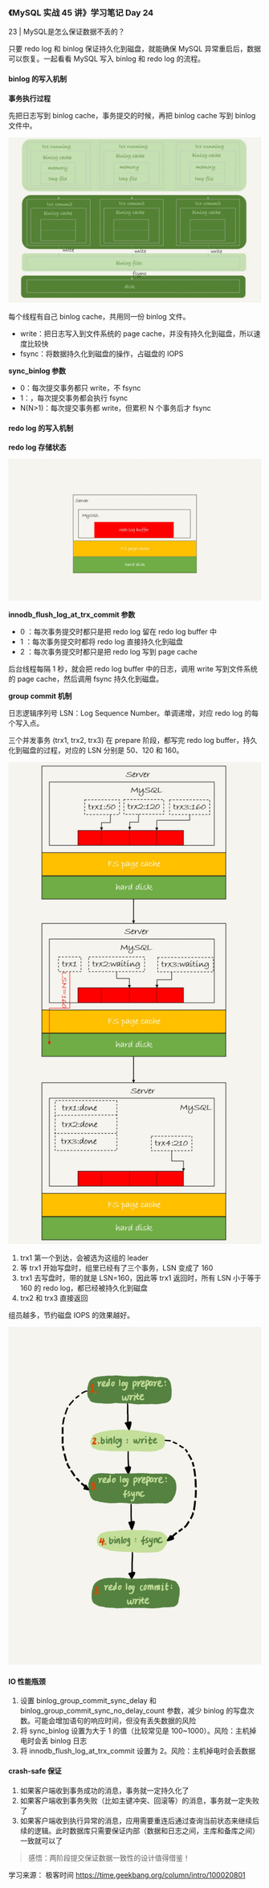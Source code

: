 ### 《MySQL 实战 45 讲》学习笔记 Day 24

23 | MySQL是怎么保证数据不丢的？

只要 redo log 和 binlog 保证持久化到磁盘，就能确保 MySQL 异常重启后，数据可以恢复。一起看看 MySQL 写入 binlog 和 redo log 的流程。

#### binlog 的写入机制

**事务执行过程**

先把日志写到 binlog cache，事务提交的时候，再把 binlog cache 写到 binlog 文件中。

![](media/16802810611116.jpg)

每个线程有自己 binlog cache，共用同一份 binlog 文件。

* write：把日志写入到文件系统的 page cache，并没有持久化到磁盘，所以速度比较快
* fsync：将数据持久化到磁盘的操作，占磁盘的 IOPS

**sync_binlog 参数**

* 0：每次提交事务都只 write，不 fsync
* 1：，每次提交事务都会执行 fsync
* N(N>1)：每次提交事务都 write，但累积 N 个事务后才 fsync

#### redo log 的写入机制

**redo log 存储状态**

![](media/16802812111616.jpg)

**innodb_flush_log_at_trx_commit 参数**

* 0 ：每次事务提交时都只是把 redo log 留在 redo log buffer 中
* 1 ：每次事务提交时都将 redo log 直接持久化到磁盘
* 2 ：每次事务提交时都只是把 redo log 写到 page cache

后台线程每隔 1 秒，就会把 redo log buffer 中的日志，调用 write 写到文件系统的 page cache，然后调用 fsync 持久化到磁盘。

**group commit 机制**

日志逻辑序列号 LSN：Log Sequence Number。单调递增，对应 redo log 的每个写入点。

三个并发事务 (trx1, trx2, trx3) 在 prepare 阶段，都写完 redo log buffer，持久化到磁盘的过程，对应的 LSN 分别是 50、120 和 160。

![](media/16802820757679.jpg)

1. trx1 第一个到达，会被选为这组的 leader
2. 等 trx1 开始写盘时，组里已经有了三个事务，LSN 变成了 160
3. trx1 去写盘时，带的就是 LSN=160，因此等 trx1 返回时，所有 LSN 小于等于 160 的 redo log，都已经被持久化到磁盘
4. trx2 和 trx3 直接返回

组员越多，节约磁盘 IOPS 的效果越好。

![](media/16802822088572.jpg)

#### IO 性能瓶颈

1. 设置 binlog_group_commit_sync_delay 和 binlog_group_commit_sync_no_delay_count 参数，减少 binlog 的写盘次数。可能会增加语句的响应时间，但没有丢失数据的风险
2. 将 sync_binlog 设置为大于 1 的值（比较常见是 100~1000）。风险：主机掉电时会丢 binlog 日志
3. 将 innodb_flush_log_at_trx_commit 设置为 2。风险：主机掉电时会丢数据

#### crash-safe 保证

1. 如果客户端收到事务成功的消息，事务就一定持久化了
2. 如果客户端收到事务失败（比如主键冲突、回滚等）的消息，事务就一定失败了
3. 如果客户端收到执行异常的消息，应用需要重连后通过查询当前状态来继续后续的逻辑。此时数据库只需要保证内部（数据和日志之间，主库和备库之间）一致就可以了

> 感悟：两阶段提交保证数据一致性的设计值得借鉴！

学习来源： 极客时间 https://time.geekbang.org/column/intro/100020801

